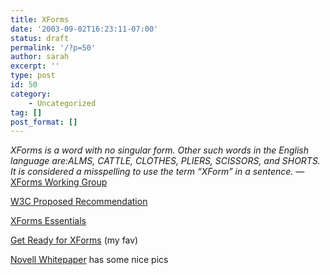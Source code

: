 ```yaml
---
title: XForms
date: '2003-09-02T16:23:11-07:00'
status: draft
permalink: '/?p=50'
author: sarah
excerpt: ''
type: post
id: 50
category:
    - Uncategorized
tag: []
post_format: []
---
```

*XForms is a word with no singular form. Other such words in the English language are:ALMS, CATTLE, CLOTHES, PLIERS, SCISSORS, and SHORTS. It is considered a misspelling to use the term “XForm” in a sentence.* — [XForms Working Group](http://www.w3.org/MarkUp/Forms/)

[W3C Proposed Recommendation](http://www.w3.org/TR/2003/PR-xforms-20030801/)

[XForms Essentials](http://dubinko.info/writing/xforms/book.html)

[Get Ready for XForms](http://www-106.ibm.com/developerworks/xml/library/x-xforms/?t=gr,l=766,p=XFormTips) (my fav)

[Novell Whitepaper](http://developer.novell.com/ndk/whitepapers/XForms.pdf) has some nice pics